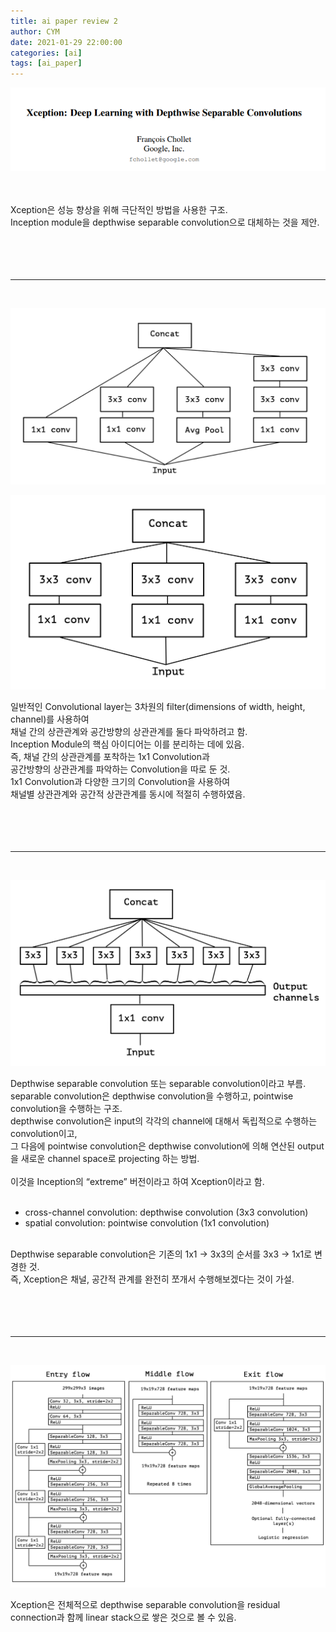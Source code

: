 ```yaml
---
title: ai paper review 2
author: CYM
date: 2021-01-29 22:00:00
categories: [ai]
tags: [ai_paper]
---
```


![img](https://github.com/cym-2/cym-2.github.io/blob/main/assets/img/posts/ap2/001.PNG?raw=true)

<br>
<br>
Xception은 성능 향상을 위해 극단적인 방법을 사용한 구조.<br>
Inception module을 depthwise separable convolution으로 대체하는 것을 제안.<br>
<br>
<br>
<br>
<br>

---

<br>

![img](https://github.com/cym-2/cym-2.github.io/blob/main/assets/img/posts/ap2/002.png?raw=true)

![img](https://github.com/cym-2/cym-2.github.io/blob/main/assets/img/posts/ap2/003.png?raw=true)

일반적인 Convolutional layer는 3차원의 filter(dimensions of width, height, channel)를 사용하여<br> 
채널 간의 상관관계와 공간방향의 상관관계를 둘다 파악하려고 함.<br>
Inception Module의 핵심 아이디어는 이를 분리하는 데에 있음.<br>
즉, 채널 간의 상관관계를 포착하는 1x1 Convolution과 <br>
공간방향의 상관관계를 파악하는 Convolution을 따로 둔 것.<br>
1x1 Convolution과 다양한 크기의 Convolution을 사용하여 <br>
채널별 상관관계와 공간적 상관관계를 동시에 적절히 수행하였음.<br> 
<br>
<br>
<br>
<br>

---

<br>

![img](https://github.com/cym-2/cym-2.github.io/blob/main/assets/img/posts/ap2/004.png?raw=true)

Depthwise separable convolution 또는 separable convolution이라고 부름.<br> 
separable convolution은 depthwise convolution을 수행하고, pointwise convolution을 수행하는 구조.<br> 
depthwise convolution은 input의 각각의 channel에 대해서 독립적으로 수행하는 convolution이고, <br>
그 다음에 pointwise convolution은 depthwise convolution에 의해 연산된 output을 새로운 channel space로 projecting 하는 방법.<br>
<br>
이것을 Inception의 “extreme” 버전이라고 하여 Xception이라고 함.<br>
<br>

- cross-channel convolution: depthwise convolution (3x3 convolution)<br>
- spatial convolution: pointwise convolution (1x1 convolution)<br>

<br>
Depthwise separable convolution은 기존의 1x1 -> 3x3의 순서를 3x3 -> 1x1로 변경한 것.<br> 
즉, Xception은 채널, 공간적 관계를 완전히 쪼개서 수행해보겠다는 것이 가설.<br>
<br>
<br>
<br>
<br>

---

<br>

![img](https://github.com/cym-2/cym-2.github.io/blob/main/assets/img/posts/ap2/005.png?raw=true)

Xception은 전체적으로 depthwise separable convolution을 residual connection과 함께 linear stack으로 쌓은 것으로 볼 수 있음. 
